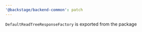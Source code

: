 ```yaml
---
'@backstage/backend-common': patch
---
```


`DefaultReadTreeResponseFactory` is exported from the package
